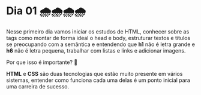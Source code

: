 # Dia 01 🌧️🌧️🌧️🌧️

Nesse primeiro dia vamos iniciar os estudos de HTML, conhecer sobre as tags como montar de forma ideal o head e body, estruturar textos e títulos se preocupando com a semântica e entendendo que **h1** não é letra grande e **h6** não é letra pequena, trabalhar com listas e links e adicionar imagens.

Por que isso é importante? 🤔

**HTML** e **CSS** são duas tecnologias que estão muito presente em vários sistemas, entender como funciona cada uma delas é um ponto inicial para uma carreira de sucesso.
